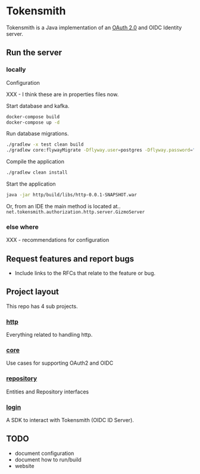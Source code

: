 # Tokensmith
Tokensmith is a Java implementation of an [OAuth 2.0](http://tools.ietf.org/html/rfc6749) and OIDC Identity server. 

## Run the server

### locally

Configuration

XXX - I think these are in properties files now.

Start database and kafka.
```bash
docker-compose build
docker-compose up -d
```

Run database migrations.
```bash
./gradlew -x test clean build
./gradlew core:flywayMigrate -Dflyway.user=postgres -Dflyway.password="" -Dflyway.url="jdbc:postgresql://127.0.0.1:5432/auth"
```

Compile the application
```bash
./gradlew clean install
```

Start the application
```bash
java -jar http/build/libs/http-0.0.1-SNAPSHOT.war
```

Or, from an IDE the main method is located at..
`net.tokensmith.authorization.http.server.GizmoServer`

### else where
XXX - recommendations for configuration


## Request features and report bugs
 - Include links to the RFCs that relate to the feature or bug.

## Project layout
This repo has 4 sub projects.

### [http](http)
Everything related to handling http.
### [core](core)
Use cases for supporting OAuth2 and OIDC
### [repository](repository)
Entities and Repository interfaces
### [login](login)
A SDK to interact with Tokensmith (OIDC ID Server).

## TODO
 - document configuration
 - document how to run/build
 - website